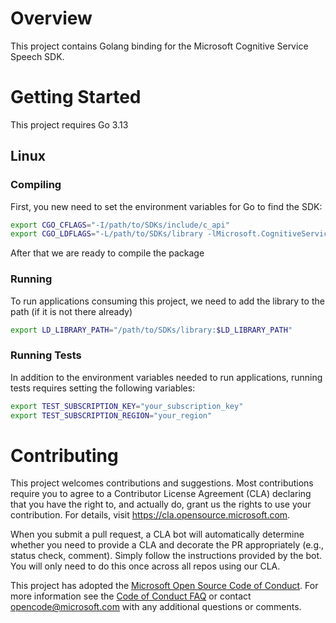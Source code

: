 # Overview

This project contains Golang binding for the Microsoft Cognitive Service Speech SDK.

# Getting Started

This project requires Go 3.13

## Linux

### Compiling

First, you new need to set the environment variables for Go to find the SDK:


```bash
export CGO_CFLAGS="-I/path/to/SDKs/include/c_api"
export CGO_LDFLAGS="-L/path/to/SDKs/library -lMicrosoft.CognitiveServices.Speech.core"

```

After that we are ready to compile the package

### Running

To run applications consuming this project, we need to add the library to the path (if it is not there already)

```bash
export LD_LIBRARY_PATH="/path/to/SDKs/library:$LD_LIBRARY_PATH"
```

### Running Tests

In addition to the environment variables needed to run applications, running tests requires setting the following variables:

```bash
export TEST_SUBSCRIPTION_KEY="your_subscription_key"
export TEST_SUBSCRIPTION_REGION="your_region"
```

# Contributing

This project welcomes contributions and suggestions.  Most contributions require you to agree to a
Contributor License Agreement (CLA) declaring that you have the right to, and actually do, grant us
the rights to use your contribution. For details, visit https://cla.opensource.microsoft.com.

When you submit a pull request, a CLA bot will automatically determine whether you need to provide
a CLA and decorate the PR appropriately (e.g., status check, comment). Simply follow the instructions
provided by the bot. You will only need to do this once across all repos using our CLA.

This project has adopted the [Microsoft Open Source Code of Conduct](https://opensource.microsoft.com/codeofconduct/).
For more information see the [Code of Conduct FAQ](https://opensource.microsoft.com/codeofconduct/faq/) or
contact [opencode@microsoft.com](mailto:opencode@microsoft.com) with any additional questions or comments.
